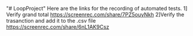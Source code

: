 "# LoopProject" 
Here are the links for the recording of automated tests.
1] Verify grand total
https://screenrec.com/share/7PZ5ouyNkh
2]Verify the trasanction and add it to the .csv file
https://screenrec.com/share/6nL1AK9Csz
